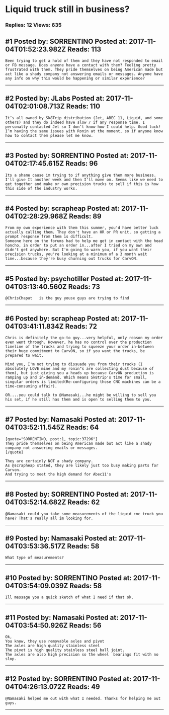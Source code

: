 # Liquid truck still in business?

### Replies: 12 Views: 635

## \#1 Posted by: SORRENTINO Posted at: 2017-11-04T01:52:23.982Z Reads: 113

```
Been trying to get a hold of them and they have not responded to email or FB message. Does anyone have a contact with them? Feeling pretty frustrated with them. They pride themselves on being American made but act like a shady company not answering emails or messages. Anyone have any info on why this would be happening or similar experience?
```

---
## \#2 Posted by: JLabs Posted at: 2017-11-04T02:01:08.713Z Reads: 110

```
It’s all owned by Sk8Trip distribution (Jet, ABEC 11, Liquid, and some others) and they do indeed have slow / if any response time. I personally contacted Jet so I don’t know how I could help. Good luck! I’m having the same issues with Ronin at the moment, so if anyone know how to contact them please let me know.
```

---
## \#3 Posted by: SORRENTINO Posted at: 2017-11-04T02:17:45.615Z Reads: 96

```
Its a shame cause im trying to if anything give them more business. I'll give It another week and then I'll move on. Seems like we need to get together and make or own precision trucks to sell if this is how this side of the industry works.
```

---
## \#4 Posted by: scrapheap Posted at: 2017-11-04T02:28:29.968Z Reads: 89

```
From my own experience with them this summer, you'd have better luck actually calling them. They don't have an HR or PR unit, so getting a prompt response from them is difficult.
Someone here on the forums had to help me get in contact with the head honcho, in order to put an order in...after I tried on my own and didn't get anywhere. But I'm going to warn you, if you want their precision trucks, you're looking at a minimum of a 3 month wait time...because they're busy churning out trucks for CarvON.
```

---
## \#5 Posted by: psychotiller Posted at: 2017-11-04T03:13:40.560Z Reads: 73

```
@ChrisChaput   is the guy youse guys are trying to find
```

---
## \#6 Posted by: scrapheap Posted at: 2017-11-04T03:41:11.834Z Reads: 72

```
Chris is definitely the go-to guy...very helpful, only reason my order even went through. However, he has no control over the production timeline of the trucks and trying to squeeze your order in-between their huge commitment to CarvON, so if you want the trucks, be prepared to wait.

Mind you, I'm not trying to dissuade you from their trucks (I absolutely LOVE mine and my ronin"s are collecting dust because of them), but just giving you a heads up because CarvON production is ramping up and in-demand. Which means Sk8trip's time for small, singular orders is limited(Re-configuring those CNC machines can be a time-consuming affair).

OR....you could talk to @Namasaki...he might be willing to sell you his set, if he still has them and is open to selling them to you.
```

---
## \#7 Posted by: Namasaki Posted at: 2017-11-04T03:52:11.545Z Reads: 64

```
[quote="SORRENTINO, post:1, topic:37296"]
They pride themselves on being American made but act like a shady company not answering emails or messages.
[/quote]

They are certainly NOT a shady company.
As @scrapheap stated, they are likely just too busy making parts for Carvon.
And trying to meet the high demand for Abec11's
```

---
## \#8 Posted by: SORRENTINO Posted at: 2017-11-04T03:52:14.682Z Reads: 62

```
@Namasaki could you take some measurements of the liquid cnc truck you have? That's really all im looking for.
```

---
## \#9 Posted by: Namasaki Posted at: 2017-11-04T03:53:36.517Z Reads: 58

```
What type of measurements?
```

---
## \#10 Posted by: SORRENTINO Posted at: 2017-11-04T03:54:09.039Z Reads: 58

```
Ill message you a quick sketch of what I need if that ok.
```

---
## \#11 Posted by: Namasaki Posted at: 2017-11-04T03:54:50.926Z Reads: 56

```
Ok,
You know, they use removable axles and pivot
The axles are high quality stainless steel
The pivot is high quality stainless steel ball joint.
The axles are also high precision so the wheel  bearings fit with no slop.
```

---
## \#12 Posted by: SORRENTINO Posted at: 2017-11-04T04:26:13.072Z Reads: 49

```
@Namasaki helped me out with what I needed. Thanks for helping me out guys.
```

---
